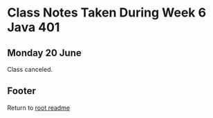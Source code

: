 # Class Notes Taken During Week 6 Java 401

## Monday 20 June

Class canceled.

## Footer

Return to [root readme](../README.html)
